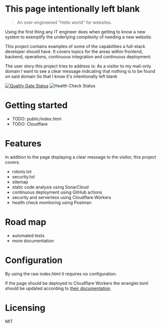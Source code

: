 # This page intentionally left blank 
> An over-engineered "Hello world" for websites.

Using the first thing any IT engineer does when getting to know a new system to exemplify the underlying complexity of needing a new website.

This project contains examples of some of the capabilities a full-stack developer should have. It covers topics for the areas within frontend, backend, operations, continuous integration and continuous deployment.

The user story this project tries to address is:
As a visitor to my mail-only domain
I want to see a clear message indicating that nothing is to be found on said domain
So that I know it's intentionally left blank

[![Quality Gate Status](https://sonarcloud.io/api/project_badges/measure?project=YnkDK_intentionally-left-blank&metric=alert_status)](https://sonarcloud.io/dashboard?id=YnkDK_intentionally-left-blank)
![Health Check Status](https://img.shields.io/endpoint?url=https%3A%2F%2Fshieldsio.mastdi.workers.dev%2Fshields%2Fcklw9viae000001mtbhtu9ucn)

# Getting started
- TODO: public/index.html
- TODO: Cloudflare

# Features
In addition to the page displaying a clear message to the visitor, this project covers:
- robots.txt
- security.txt
- sitemap
- static code analysis using SonarCloud
- continuous deployment using GitHub actions
- security and serverless using Cloudflare Workers
- health check monitoring using Postman

# Road map
- automated tests
- more documentation

# Configuration
By using the raw index.html it requires no configuration. 

If the page should be deployed to Cloudflare Workers the wrangler.toml should be updated according to [their documentation](https://developers.cloudflare.com/workers/).

# Licensing 
MIT
